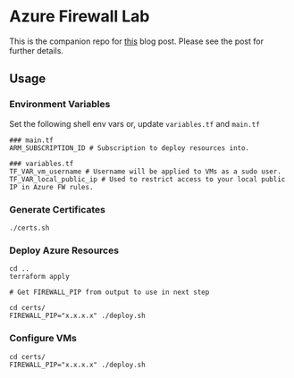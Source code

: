 # Azure Firewall Lab

This is the companion repo for [this](https://stratuslabs.net/blog/azure-firewall-application-rules-processing) blog post. Please see the post for further details.

## Usage

### Environment Variables
Set the following shell env vars or, update `variables.tf` and `main.tf`
```
### main.tf
ARM_SUBSCRIPTION_ID # Subscription to deploy resources into.

### variables.tf
TF_VAR_vm_username # Username will be applied to VMs as a sudo user.
TF_VAR_local_public_ip # Used to restrict access to your local public IP in Azure FW rules.
```

### Generate Certificates
```
./certs.sh
```

### Deploy Azure Resources
```
cd ..
terraform apply

# Get FIREWALL_PIP from output to use in next step

cd certs/
FIREWALL_PIP="x.x.x.x" ./deploy.sh
```

### Configure VMs
```
cd certs/
FIREWALL_PIP="x.x.x.x" ./deploy.sh
```